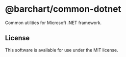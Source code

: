 # @barchart/common-dotnet

Common utilities for Microsoft .NET framework.

## License

This software is available for use under the MIT license.
